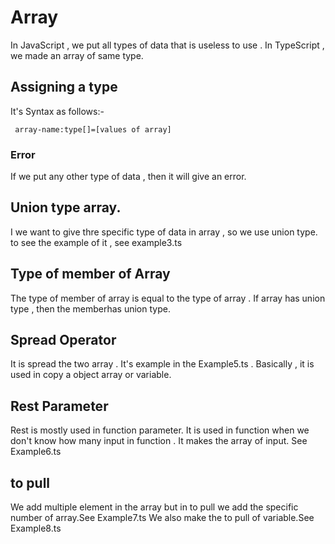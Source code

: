# Array 
In JavaScript , we put all types of data that is useless to use .
In TypeScript , we made an array of same type.
## Assigning a type
It's Syntax as follows:-

     array-name:type[]=[values of array]

### Error 
If we put any other type of data , then it will give an error.
## Union type array.
I we want to give thre specific type of data in array , so we use union type. to see the example of it , see example3.ts
## Type of member of Array
The type of member of array is equal to the type of array . If array has union type , then the memberhas union type.
## Spread Operator
It is spread the two array . It's example in the Example5.ts . Basically , it is used in copy a object array or variable.
## Rest Parameter 
Rest is mostly used in function parameter. It is used in function when we don't know how many input in function . It makes the array of input. See Example6.ts
## to pull  
We add multiple element in the array but in to pull we add the specific number of array.See Example7.ts
We also make the to pull of variable.See Example8.ts 